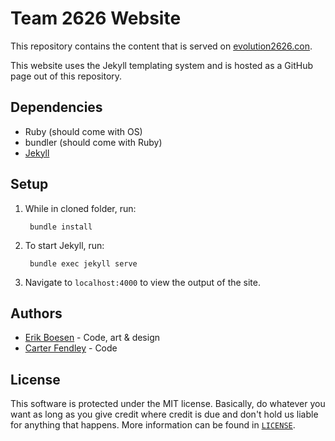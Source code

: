 # Team 2626 Website
This repository contains the content that is served on [evolution2626.con](http://evolution2626.com/).

This website uses the Jekyll templating system and is hosted as a GitHub page out of this repository.

## Dependencies
* Ruby (should come with OS)
* bundler (should come with Ruby)
* [Jekyll](https://jekyllrb.com)

## Setup
1. While in cloned folder, run:

        bundle install

2. To start Jekyll, run:

        bundle exec jekyll serve

3. Navigate to `localhost:4000` to view the output of the site.

## Authors
* [Erik Boesen](https://github.com/ErikBoesen) - Code, art & design
* [Carter Fendley](https://github.com/CarterFendley) - Code

## License
This software is protected under the MIT license. Basically, do whatever you want as long as you give credit where credit is due and don't hold us liable for anything that happens. More information can be found in [`LICENSE`](LICENSE).

